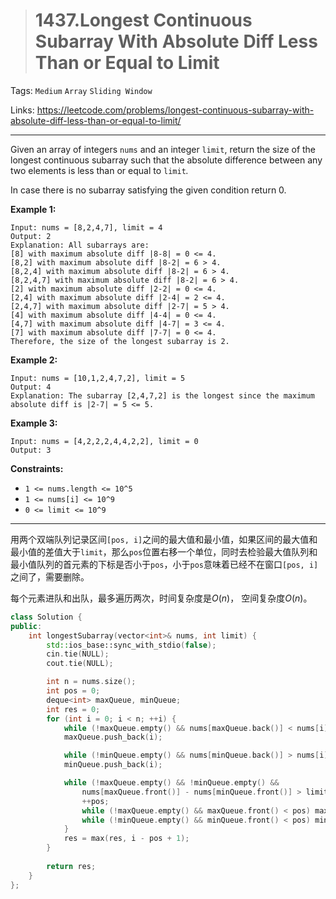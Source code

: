 > # 1437.Longest Continuous Subarray With Absolute Diff Less Than or Equal to Limit

Tags: `Medium`  `Array` `Sliding Window`

Links: https://leetcode.com/problems/longest-continuous-subarray-with-absolute-diff-less-than-or-equal-to-limit/

-----

Given an array of integers `nums` and an integer `limit`, return the size of the longest continuous subarray such that the absolute difference between any two elements is less than or equal to `limit`*.*

In case there is no subarray satisfying the given condition return 0.

**Example 1:**

```
Input: nums = [8,2,4,7], limit = 4
Output: 2 
Explanation: All subarrays are: 
[8] with maximum absolute diff |8-8| = 0 <= 4.
[8,2] with maximum absolute diff |8-2| = 6 > 4. 
[8,2,4] with maximum absolute diff |8-2| = 6 > 4.
[8,2,4,7] with maximum absolute diff |8-2| = 6 > 4.
[2] with maximum absolute diff |2-2| = 0 <= 4.
[2,4] with maximum absolute diff |2-4| = 2 <= 4.
[2,4,7] with maximum absolute diff |2-7| = 5 > 4.
[4] with maximum absolute diff |4-4| = 0 <= 4.
[4,7] with maximum absolute diff |4-7| = 3 <= 4.
[7] with maximum absolute diff |7-7| = 0 <= 4. 
Therefore, the size of the longest subarray is 2.
```

**Example 2:**

```
Input: nums = [10,1,2,4,7,2], limit = 5
Output: 4 
Explanation: The subarray [2,4,7,2] is the longest since the maximum absolute diff is |2-7| = 5 <= 5.
```

**Example 3:**

```
Input: nums = [4,2,2,2,4,4,2,2], limit = 0
Output: 3
```

**Constraints:**

- `1 <= nums.length <= 10^5`
- `1 <= nums[i] <= 10^9`
- `0 <= limit <= 10^9`

-----

用两个双端队列记录区间`[pos, i]`之间的最大值和最小值，如果区间的最大值和最小值的差值大于`limit`，那么`pos`位置右移一个单位，同时去检验最大值队列和最小值队列的首元素的下标是否小于`pos`，小于`pos`意味着已经不在窗口`[pos, i]`之间了，需要删除。

每个元素进队和出队，最多遍历两次，时间复杂度是$O(n)$， 空间复杂度$O(n)$。

```c++
class Solution {
public:
    int longestSubarray(vector<int>& nums, int limit) {
    	std::ios_base::sync_with_stdio(false);
    	cin.tie(NULL);
    	cout.tie(NULL);

    	int n = nums.size();
    	int pos = 0;
    	deque<int> maxQueue, minQueue;
    	int res = 0;
    	for (int i = 0; i < n; ++i) {
    		while (!maxQueue.empty() && nums[maxQueue.back()] < nums[i]) maxQueue.pop_back();
    		maxQueue.push_back(i);

    		while (!minQueue.empty() && nums[minQueue.back()] > nums[i]) minQueue.pop_back();
    		minQueue.push_back(i);

    		while (!maxQueue.empty() && !minQueue.empty() && 
    			nums[maxQueue.front()] - nums[minQueue.front()] > limit) {
    			++pos;
    			while (!maxQueue.empty() && maxQueue.front() < pos) maxQueue.pop_front();
    			while (!minQueue.empty() && minQueue.front() < pos) minQueue.pop_front();
    		}
    		res = max(res, i - pos + 1);
    	}
    	
    	return res;
    }
};
```

